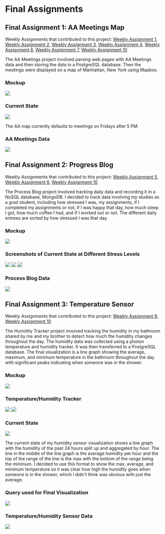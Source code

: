 # Final Assignments 
## Final Assignment 1: AA Meetings Map
Weekly Assignments that contributed to this project: [Weekly Assignment 1](https://github.com/isabelstoddart/data-structures/tree/master/wa01), [Weekly Assignment 2](https://github.com/isabelstoddart/data-structures/tree/master/wa02), [Weekly Assignment 3](https://github.com/isabelstoddart/data-structures/tree/master/wa03), [Weekly Assignment 4](https://github.com/isabelstoddart/data-structures/tree/master/wa04), [Weekly Assignment 6](https://github.com/isabelstoddart/data-structures/tree/master/wa06), [Weekly Assignment 7](https://github.com/isabelstoddart/data-structures/tree/master/wa07), [Weekly Assignment 10](https://github.com/isabelstoddart/data-structures/tree/master/wa10)

The AA Meetings project involved parsing web pages with AA Meetings data and then storing the data in a PostgreSQL database. Then the meetings were displayed on a map of Manhattan, New York using Mapbox.

### Mockup
![](AA.jpg)

### Current State
![](DataStructuresPics/AAMeetingsScreenShot.png)

The AA map currently defaults to meetings on Fridays after 5 PM.

### AA Meetings Data

![](DataStructuresPics/AAMeetingsData.png)

## Final Assignment 2: Progress Blog
Weekly Assignments that contributed to this project: [Weekly Assignment 5](https://github.com/isabelstoddart/data-structures/tree/master/wa05), [Weekly Assignment 6](https://github.com/isabelstoddart/data-structures/tree/master/wa05), [Weekly Assignment 10](https://github.com/isabelstoddart/data-structures/tree/master/wa10)

The Process Blog project involved tracking daily data and recording it in a NoSQL database, MongoDB. I decided to track data involving my studies as a grad student, including how stressed I was, my assignments, if I completed my assignments or not, if I was happy that day, how much sleep I got, how much coffee I had, and if I worked out or not. The different daily entrees are sorted by how stressed I was that day.

### Mockup
![](process.jpg)

### Screenshots of Current State at Different Stress Levels
![](DataStructuresPics/processblogpic2.png)
![](DataStructuresPics/ProcessBlogImage.png)
![](DataStructuresPics/processblogpic3.png)

### Process Blog Data
![](DataStructuresPics/ProcessBlogData.png)

## Final Assignment 3: Temperature Sensor
Weekly Assignments that contributed to this project: [Weekly Assignment 9](https://github.com/isabelstoddart/data-structures/tree/master/wa09), [Weekly Assignment 10](https://github.com/isabelstoddart/data-structures/tree/master/wa10)

The Humidity Tracker project involved tracking the humidity in my bathroom shared by me and my brother to detect how much the humidity changes throughout the day. The humidity data was collected using a photon temperature and humidity tracker. It was then transferred to a PostgreSQL database. The final visualization is a line graph showing the average, maximum, and minimum temperature in the bathroom throughout the day with significant peaks indicating when someone was in the shower. 

### Mockup
![](temp.jpg)

### Temperature/Humidity Tracker
![](DataStructuresPics/tempsensorpic1.png)
![](DataStructuresPics/tempsensorpic3.png)

### Current State
![](DataStructuresPics/TemperatureTrackerPic.png)

The current state of my humidity sensor visualization shows a line graph with the humidity of the past 24 hours split up and aggregated by hour. The line in the middle of the line graph is the average humidity per hour and the top of the range of the line is the max with the bottom of the range being the minimum. I decided to use this format to show the max, average, and minimum temperature so it was clear how high the humidity goes when someone is in the shower, which I didn't think was obvious with just the average. 

### Query used for Final Visualization
![](DataStructuresPics/TempTrackQuery.png)

### Temperature/Humidity Sensor Data
![](DataStructuresPics/TempTrackData.png)

